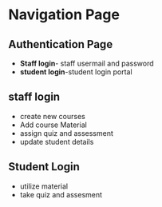 # Navigation Page

## Authentication Page
- **Staff login**- staff usermail and password
- **student login**-student login portal

## staff login
- create new courses
- Add course  Material
- assign quiz and assessment
- update student details

## Student Login
- utilize material
- take quiz and assesment